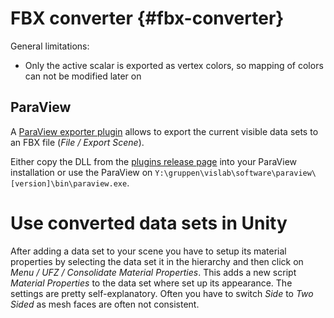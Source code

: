 # FBX converter {#fbx-converter}

General limitations:

- Only the active scalar is exported as vertex colors, so mapping of colors can not be modified later on

## ParaView

A [ParaView exporter plugin](https://github.com/ufz-vislab/VtkFbxConverter) allows to export the current visible data sets to an FBX file (*File / Export Scene*).

Either copy the DLL from the [plugins release page](https://github.com/ufz-vislab/VtkFbxConverter/releases) into your ParaView installation or use the ParaView on `Y:\gruppen\vislab\software\paraview\[version]\bin\paraview.exe`.

# Use converted data sets in Unity

After adding a data set to your scene you have to setup its material properties by selecting the data set it in the hierarchy and then click on *Menu / UFZ / Consolidate Material Properties*. This adds a new script *Material Properties* to the data set where set up its appearance. The settings are pretty self-explanatory. Often you have to switch *Side* to *Two Sided* as mesh faces are often not consistent.
